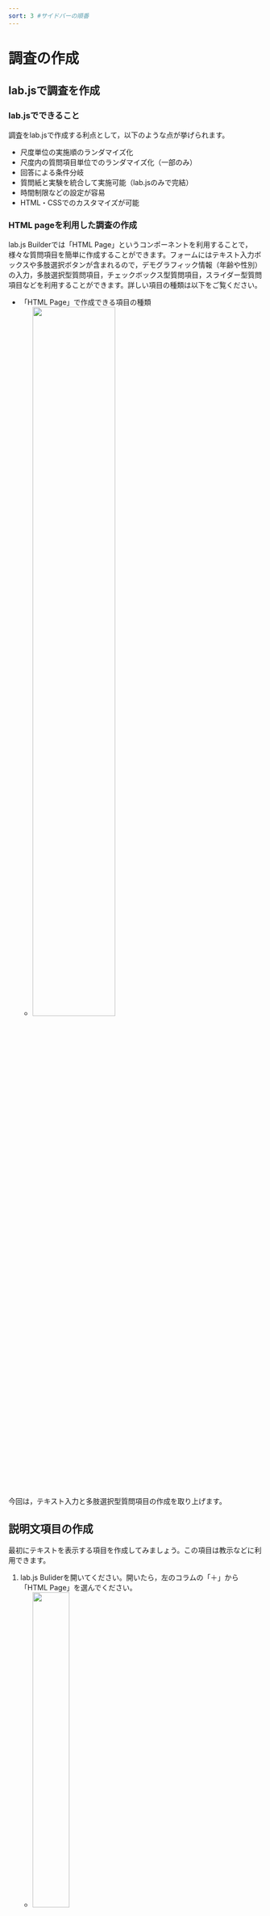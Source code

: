 ```yaml
---
sort: 3 #サイドバーの順番
---
```


# 調査の作成

## lab.jsで調査を作成

### lab.jsでできること

調査をlab.jsで作成する利点として，以下のような点が挙げられます。

- 尺度単位の実施順のランダマイズ化
- 尺度内の質問項目単位でのランダマイズ化（一部のみ）
- 回答による条件分岐
- 質問紙と実験を統合して実施可能（lab.jsのみで完結）
- 時間制限などの設定が容易
- HTML・CSSでのカスタマイズが可能

### HTML pageを利用した調査の作成

lab.js Builderでは「HTML Page」というコンポーネントを利用することで，様々な質問項目を簡単に作成することができます。フォームにはテキスト入力ボックスや多肢選択ボタンが含まれるので，デモグラフィック情報（年齢や性別）の入力，多肢選択型質問項目，チェックボックス型質問項目，スライダー型質問項目などを利用することができます。詳しい項目の種類は以下をご覧ください。

 * 「HTML Page」で作成できる項目の種類
    * <img src='./image/2021-08-26-18-09-38.png' width='60%'>

今回は，テキスト入力と多肢選択型質問項目の作成を取り上げます。

## 説明文項目の作成
最初にテキストを表示する項目を作成してみましょう。この項目は教示などに利用できます。

 1. lab.js Buliderを開いてください。開いたら，左のコラムの「＋」から「HTML Page」を選んでください。
    *  <img src='./image/2021-08-26-18-00-34.png' width='40%'>
 2. 以下のように「HTML Page」コンポーネントが追加されます。
    * <img src='./image/2021-08-26-18-01-40.png' width='100%'>
 3. タイトルを「Page」から「Survey」に変更します（名前は任意のものでかまいません）。
    * <img src='./image/2021-08-26-18-03-26.png' width='70%'>
 4. 「HTML Page」ではデフォルトで「Content」内に説明文の1項目が追加されています。ここに説明文を入力しましょう。例えば，以下のような挨拶文を入力してみましょう。
    * Title: 本調査にご参加いただき，ありがとうございます。
    * Text: この調査では，あなたの日常生活や気分についてお聞きします。
    * <img src='./image/2021-08-26-18-06-19.png' width='80%'>
 5. 次のページに移動するボタンを英語から日本語に変更しておきます。「Continue →」を「次へ」に変更してください。
    * <img src='./image/2021-08-26-18-07-50.png' width='60%'>

これで説明文を表示するページが作成できました。さらに別の説明文を追加したい場合は，説明文項目の下の「＋」をクリックし，「Text/Instructions」を選ぶと説明文項目が追加できます。

<img src='./image/2021-08-26-18-11-09.png' width='60%'>

## テキスト入力項目の作成
次にテキスト入力の項目を作成しましょう。テキスト入力項目は性別や年齢の入力や自由記述などに利用できます。ここでは，先ほど作成した説明文項目の下に年齢や性別を入力してもらうテキスト入力項目を追加します。

### 「Single-line」のオプションで変更可能な設定

質問項目の右横の歯車マークをクリックすると，「Single-line」の詳細設定が表示され，以下の点を変更できます。

- Data type
   * 入力内容の種類を指定したい場合に設定します。Textでは特に設定できませんが，Numberにすると数値の範囲や刻みの指定，E-mailにするとメールアドレスかを判定，Dateにすると日付の範囲の指定が可能です。
- Help & Instructions
   * 質問項目に対する補足説明を行いたい場合などに入力します。
- Name
   * データとして記録される質問項目の名前です。
- Validation
   * Require answerにチェックを入れると回答（入力）を必須化できます。

### 作例1. 年齢を問う質問項目の作成

では，年齢を問う質問項目を作ります。以下の手順で行ってみましょう。年齢なので，入力できる値を0〜99までの範囲の数値に限定します。

 1. 説明文項目の下の「＋」をクリックし，「Single-line」を選んでください。
     * <img src='./image/2021-08-26-18-16-26.png' width='70%'>
 2. 「Question」に「年齢」と入力
 3. 「Question」の右の歯車マークをクリックし，詳細設定を表示
 4. 「Data type」をNumberに変更
 5. 「Data type」の下にある「↓」（No lower limit）の欄に「18」，「↑」（No upper limit）の欄に「99」と入力し，数値の範囲を指定
 6. Help & further instructionsに「年齢を半角数字で入力してください」と入力
 7. 「Name」に「Age」と入力（エラー防止に半角英数でNameを指定することを推奨）
 8. （回答必須にする場合は）「Validation」にチェック

ここまでで以下の画面のようになります。確認してください。
<img src='./image/2021-08-27-14-19-31.png' width='100%'>

今回は年齢という短い文章の入力だったので「Single-line」を選びましたが，長い文章の入力が必要な場合は「Multi-line」を選びましょう。

### 作例2. 性別を問う質問項目の作成

次に性別を測定する質問項目を作成してみましょう。途中までは年齢の質問項目と同様です。

1. Contentの「＋」から，「Single-line」を追加
2. 「Question」に「性別」と入力
3. 「Question」の右の歯車マークをクリックし，詳細設定を表示
4. Help & further instructionsに「性別を入力してください。」と入力
5. 「Name」に「Sex」と入力（プログラムエラー防止に半角英数でNameを指定することを推奨）

ここまでで以下の画面のようになります。確認してください。
<img src='./image/2021-08-27-14-26-46.png' width='100%'>

```note
#### 性別入力について
ここでは，性の多様性に配慮するため，性別の入力欄はテキスト入力にし，回答を必須にしていません。もし，多肢選択型項目を利用する場合には「男性」，「女性」だけでなく，「その他」や「回答したくない」などの選択肢を用意するとよいでしょう。
```

## 多肢選択項目（multiple choice）

　多肢選択は質問項目を呈示し，いくつかの選択肢の中から1つを回答として選択してもらうという形式です。

### 「multiple choice」のオプションで変更可能な設定
- Displayの中の Shuffle items
   * チェックすると，選択肢の順番をランダム化（質問項目ではないので注意）
- Help & Instructions
   * 質問項目に対する補足説明を行いたい場合などに入力します。
- Name
   * データとして記録される質問項目の名前です。デフォルトは質問項目からNameを生成してくれますが，2バイト文字だけだとエラーになるので，できるだけ，半角英数でNameを入力しておきましょう。
- Validation
   * Require answerにチェックを入れると回答（入力）を必須化できます。
   
### 作例. BIS/BAS尺度
ここでは，[日本語版BIS/BAS尺度（高橋他，2006）](https://www.jstage.jst.go.jp/article/personality/15/3/15_3_276/_article/-char/ja/)を作成してみます。先ほどのデモグラフィック変数の測定とは別のページにします。

 1. 左コラムの「＋」から「HTML Page」を追加
 2. 「Page」の名前を「BIS_BAS」に変更（名前は何でもOK）
 3. 「Content」にすでに教示用のテキストを打ち込む画面が表示されているので，Textに以下のような教示文を記入（Titleは空欄のままでOK）
   - 「以下の質問文を読んでいただき，あなたにもっとも当てはまると思う選択肢を選んで回答してください。回答は選択肢のボタンを選択することで行ってください。」
 4. 次にContent内の「＋」（Continue→の上）をクリックし，「Multiple choice」を選ぶ
   * <img src='./image/2021-08-26-18-11-09.png' width='50%'>
 5. 追加されたMultiple choiceの「Question」に日本語版BIS/BAS尺度の1項目目「たとえ何かよくないことが私の身に起ころうとしていても，怖くなったり神経質になったりすることはほとんどない」を入力
（質問文に1バイト文字が含まれてない場合はNameを設定しないとエラーが生じます; 詳しくは下記のボックス参照）
 6. 各labelには選択肢を入れますが，この尺度は4件法なので以下のように設定しましょう。各選択肢（label）を選んだ時，codingに入力された値がデータとして保存されます。
   * label「あてはまらない」，coding「1」
   * label「どちらかと言えばあてはまらない」，coding「2」
   * label「どちらかと言えばあてはまる」，coding「3」
   * label「あてまはる」，coding「4」
   * <img src='./image/2021-08-27-14-42-33.png' width='80%'>
 7.  歯車マークを押して，詳細設定を開き，「Name」に尺度名＋項目番号となる「BIS_BAS_1」と入力してください（**Nameへの入力しないと動作に問題が起きるので注意**）
   * 1項目目なので，「BIS_BAS_1」ですが，2項目目以降は「BIS_BAS_2」などとしてください
 8. 「Validation」を「Require answer」に設定（デフォルトでチェックあり）
 9. これで以下のように1項目目が完成です
   * <img src='./image/2021-08-27-14-43-53.png' width='80%'>
 10. 同じようにすべての項目を作成してください
 11. すべての項目を作成したら，「Continue→」を「次へ」に変更にしたら，完成です

なお，ここでは，質問項目の順番はそのまま入力していますが，実際に調査を行う場合には質問項目の順番をランダムにしましょう。

### 日本語版BIS/BAS尺度の項目一覧
 1. たとえ何かよくないことが私の身に起ころうとしていても，怖くなったり神経質になったりすることはほとんどない
 1. 私は，欲しいものを手に入れるためには格別に努力する
 1. 何かがうまくいっているときは，それを続けることがとても楽しいと思う
 1. 面白そうだと思えば，私はいつも何か新しいものを試したいと考えている
 1. 私は，欲しいものを手に入れたとき，興奮し，活気づけられる
 1. 非難されたり怒られたりすると，私はかなり傷つく
 1. 欲しいものがあると，私はたいていそれを手に入れるために全力を挙げる
 1. 楽しいかもしれないから，というだけの理由で何かをすることがよくある
 1. 欲しいものを手に入れるチャンスを見つけると，すぐに動き出す
 1. 誰かが私のことを怒っていると考えたり，知ったりすると，私はかなり心配になったり動揺したりする
 1. 何か好きなことをするチャンスをみつけると，私はすぐに興奮する
 1. 私はしばしば時のはずみで行動する
 1. 何かよくないことが起ころうとしていると考えると，私はたいていくよくよ悩む
 1. よいことが私の身に起こると，そのことは，私に強い影響を与える
 1. 何か重要なことをあまりうまくできなかったと考えると不安になる
 1. 私は，興奮や新しい刺激を切望している
 1. 私は，何かを追い求めているときには徹底的にやる
 1. 私は，友達と比べると不安の種はとても少ない
 1. 競争に勝ったら，私は興奮するだろう
 1. 私は，間違いを犯すことを心配している

```warning
#### マルチバイト文字（日本語）の使用に伴うエラーに注意！
質問項目がすべてマルチバイト文字（日本語）の場合，すなわち1バイト文字が含まれていない場合，選択肢を複数選択できてしまうというエラーが生じたり，データ出力時に一部の列名が空白になるという問題が生じます。「Name」がマルチバイト文字のみだと，このエラーが生じてしまいます。Nameは空欄だと，質問項目文に基づく自動生成となるため，質問項目が日本語のみで構成される場合に問題がおきるため，**詳細設定（歯車をクリック）を表示し，「Name」に質問項目の名前を半角英数字で入力してください**。
```

```tip
#### 質問項目の順番や尺度の実施順をランダムにしたい場合

調査において質問項目や尺度の実施順による影響（順序効果）を減らした場合は，質問項目の実施順や尺度の実施順をランダムにする方法が有効です。GUIでの質問項目のランダム化と尺度のランダム化の方法は以下のページをご覧ください。GUIで質問項目をランダム化する場合，1ページにつき1項目になります。

[質問項目・尺度のランダム化](https://labjs.yucis.net/ef335a25730a4c179fddca534d3959b2)

質問項目の順番をランダム化はScriptsで調査を作成することでも可能です。この方法だと，1ページ内に複数の質問項目を表示することができます（ただし，同じ種類の項目のみ）。詳細は以下をご覧ください。

[質問紙（Scriptsで多肢選択式）](https://labjs.yucis.net/Scripts-2abebf7cb25b4786aca9fbdddfece9fa)
```
## 終わり
これでlab.js Builderを用いた調査の作成は完了です。デモとコードも掲載しておきます。

### 調査のデモ
デモには調査の終了画面を追加してあります。

[調査デモ](./demo/survey_demo/)

### 完成版のソースファイル
右クリックで保存してください。

[survey_demo.json](./data/survey_demo.json)